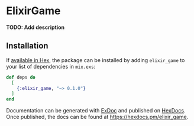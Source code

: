 # ElixirGame

**TODO: Add description**

## Installation

If [available in Hex](https://hex.pm/docs/publish), the package can be installed
by adding `elixir_game` to your list of dependencies in `mix.exs`:

```elixir
def deps do
  [
    {:elixir_game, "~> 0.1.0"}
  ]
end
```

Documentation can be generated with [ExDoc](https://github.com/elixir-lang/ex_doc)
and published on [HexDocs](https://hexdocs.pm). Once published, the docs can
be found at <https://hexdocs.pm/elixir_game>.

